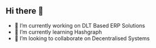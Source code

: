 ## Hi there 👋

<!--
**abhisheksinghforsure/abhisheksinghforsure** is a ✨ _special_ ✨ repository because its `README.md` (this file) appears on your GitHub profile.

Here are some ideas to get you started:

- 🔭 I’m currently working on ...
- 🌱 I’m currently learning ...
- 👯 I’m looking to collaborate on ...
- 🤔 I’m looking for help with ...
- 💬 Ask me about ...
- 📫 How to reach me: ...
- 😄 Pronouns: ...
- ⚡ Fun fact: ...
-->

- 🔭 I’m currently working on DLT Based ERP Solutions
- 🌱 I’m currently learning Hashgraph
- 👯 I’m looking to collaborate on Decentralised Systems
